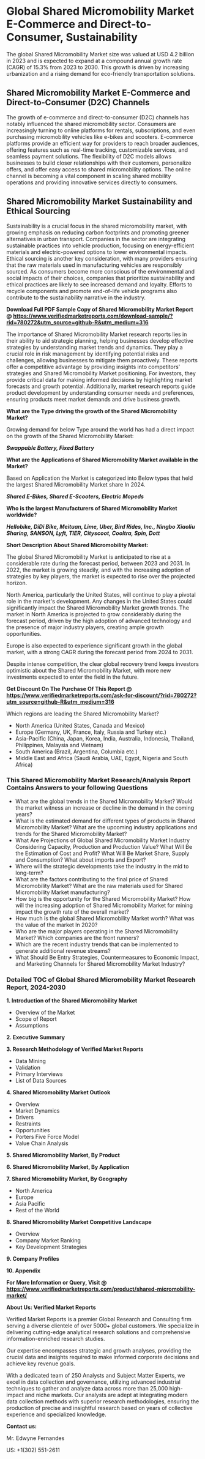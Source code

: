 <h1>Global Shared Micromobility Market E-Commerce and Direct-to-Consumer, Sustainability</h1><p class=""><p>The global Shared Micromobility Market size was valued at USD 4.2 billion in 2023 and is expected to expand at a compound annual growth rate (CAGR) of 15.3% from 2023 to 2030. This growth is driven by increasing urbanization and a rising demand for eco-friendly transportation solutions.</p><h2>Shared Micromobility Market E-Commerce and Direct-to-Consumer (D2C) Channels</h2><p>The growth of e-commerce and direct-to-consumer (D2C) channels has notably influenced the shared micromobility sector. Consumers are increasingly turning to online platforms for rentals, subscriptions, and even purchasing micromobility vehicles like e-bikes and scooters. E-commerce platforms provide an efficient way for providers to reach broader audiences, offering features such as real-time tracking, customizable services, and seamless payment solutions. The flexibility of D2C models allows businesses to build closer relationships with their customers, personalize offers, and offer easy access to shared micromobility options. The online channel is becoming a vital component in scaling shared mobility operations and providing innovative services directly to consumers.<h2>Shared Micromobility Market Sustainability and Ethical Sourcing</h2><p>Sustainability is a crucial focus in the shared micromobility market, with growing emphasis on reducing carbon footprints and promoting greener alternatives in urban transport. Companies in the sector are integrating sustainable practices into vehicle production, focusing on energy-efficient materials and electric-powered options to lower environmental impacts. Ethical sourcing is another key consideration, with many providers ensuring that the raw materials used in manufacturing vehicles are responsibly sourced. As consumers become more conscious of the environmental and social impacts of their choices, companies that prioritize sustainability and ethical practices are likely to see increased demand and loyalty. Efforts to recycle components and promote end-of-life vehicle programs also contribute to the sustainability narrative in the industry.</p></p><p class=""><strong>Download Full PDF Sample Copy of Shared Micromobility Market Report @ <a href="https://www.verifiedmarketreports.com/download-sample/?rid=780272&utm_source=github-R&utm_medium=316" target="_blank">https://www.verifiedmarketreports.com/download-sample/?rid=780272&utm_source=github-R&utm_medium=316</a></strong></p><p>The importance of&nbsp;Shared Micromobility Market research reports lies in their ability to aid strategic planning, helping businesses develop effective strategies by understanding market trends and dynamics. They play a crucial role in risk management by identifying potential risks and challenges, allowing businesses to mitigate them proactively. These reports offer a competitive advantage by providing insights into competitors' strategies and Shared Micromobility Market positioning. For investors, they provide critical data for making informed decisions by highlighting market forecasts and growth potential. Additionally, market research reports guide product development by understanding consumer needs and preferences, ensuring products meet market demands and drive business growth.</p><p><strong>What are the&nbsp;Type driving the growth of the Shared Micromobility Market?</strong></p><p id="" class="">Growing demand for below Type around the world has had a direct impact on the growth of the Shared Micromobility Market:</p><p class=""><em><strong>Swappable Battery, Fixed Battery</strong></em></p><p class=""><strong>What are the&nbsp;Applications&nbsp;of Shared Micromobility Market available in the Market?</strong></p><p id="" class="">Based on Application the Market is categorized into Below types that held the largest Shared Micromobility Market share In 2024.</p><p class=""><em><strong>Shared E-Bikes, Shared E-Scooters, Electric Mopeds</strong></em></p><p class=""><strong>Who is the largest Manufacturers of Shared Micromobility Market worldwide?</strong></p><p><em><strong>Hellobike, DiDi Bike, Meituan, Lime, Uber, Bird Rides, Inc., Ningbo Xiaoliu Sharing, SANSON, Lyft, TIER, Cityscoot, Cooltra, Spin, Dott</strong></em></p><p id="" class=""><strong>Short Description About Shared Micromobility Market:</strong></p><p>The global Shared Micromobility Market is anticipated to rise at a considerable rate during the forecast period, between 2023 and 2031. In 2022, the market is growing steadily, and with the increasing adoption of strategies by key players, the market is expected to rise over the projected horizon.</p><p>North America, particularly the United States, will continue to play a pivotal role in the market's development. Any changes in the United States could significantly impact the Shared Micromobility Market growth trends. The market in North America is projected to grow considerably during the forecast period, driven by the high adoption of advanced technology and the presence of major industry players, creating ample growth opportunities.</p><p>Europe is also expected to experience significant growth in the global market, with a strong CAGR during the forecast period from 2024 to 2031.</p><p>Despite intense competition, the clear global recovery trend keeps investors optimistic about the Shared Micromobility Market, with more new investments expected to enter the field in the future.</p><p id="" class=""><strong>Get Discount On The Purchase Of This Report @ <a href="https://www.verifiedmarketreports.com/ask-for-discount/?rid=780272?utm_source=github-R&utm_medium=316" target="_blank">https://www.verifiedmarketreports.com/ask-for-discount/?rid=780272?utm_source=github-R&utm_medium=316</a></strong></p><p class="">Which regions are leading the Shared Micromobility Market?</p><ul><li>North America (United States, Canada and Mexico)</li><li>Europe (Germany, UK, France, Italy, Russia and Turkey etc.)</li><li>Asia-Pacific (China, Japan, Korea, India, Australia, Indonesia, Thailand, Philippines, Malaysia and Vietnam)</li><li>South America (Brazil, Argentina, Columbia etc.)</li><li>Middle East and Africa (Saudi Arabia, UAE, Egypt, Nigeria and South Africa)</li></ul><h3 id="" class="">This Shared Micromobility Market Research/Analysis Report Contains Answers to your following Questions</h3><ul><li>What are the global trends in the Shared Micromobility Market? Would the market witness an increase or decline in the demand in the coming years?</li><li>What is the estimated demand for different types of products in Shared Micromobility Market? What are the upcoming industry applications and trends for the Shared Micromobility Market?</li><li>What Are Projections of Global Shared Micromobility Market Industry Considering Capacity, Production and Production Value? What Will Be the Estimation of Cost and Profit? What Will Be Market Share, Supply and Consumption? What about imports and Export?</li><li>Where will the strategic developments take the industry in the mid to long-term?</li><li>What are the factors contributing to the final price of Shared Micromobility Market? What are the raw materials used for Shared Micromobility Market manufacturing?</li><li>How big is the opportunity for the Shared Micromobility Market? How will the increasing adoption of Shared Micromobility Market for mining impact the growth rate of the overall market?</li><li>How much is the global Shared Micromobility Market worth? What was the value of the market In 2020?</li><li>Who are the major players operating in the Shared Micromobility Market? Which companies are the front runners?</li><li>Which are the recent industry trends that can be implemented to generate additional revenue streams?</li><li>What Should Be Entry Strategies, Countermeasures to Economic Impact, and Marketing Channels for Shared Micromobility Market Industry?</li></ul><h3 id="" class="">Detailed TOC of Global Shared Micromobility Market Research Report, 2024-2030</h3><p id="" class=""><strong>1. Introduction of the Shared Micromobility Market</strong></p><ul><li>Overview of the Market</li><li>Scope of Report</li><li>Assumptions</li></ul><p id="" class=""><strong>2. Executive Summary</strong></p><p id="" class=""><strong>3. Research Methodology of Verified Market Reports</strong></p><ul><li>Data Mining</li><li>Validation</li><li>Primary Interviews</li><li>List of Data Sources</li></ul><p id="" class=""><strong>4. Shared Micromobility Market Outlook</strong></p><ul><li>Overview</li><li>Market Dynamics</li><li>Drivers</li><li>Restraints</li><li>Opportunities</li><li>Porters Five Force Model</li><li>Value Chain Analysis</li></ul><p id="" class=""><strong>5. Shared Micromobility Market, By Product</strong></p><p id="" class=""><strong>6. Shared Micromobility Market, By Application</strong></p><p id="" class=""><strong>7. Shared Micromobility Market, By Geography</strong></p><ul><li>North America</li><li>Europe</li><li>Asia Pacific</li><li>Rest of the World</li></ul><p id="" class=""><strong>8. Shared Micromobility Market Competitive Landscape</strong></p><ul><li>Overview</li><li>Company Market Ranking</li><li>Key Development Strategies</li></ul><p id="" class=""><strong>9. Company Profiles</strong></p><p id="" class=""><strong>10. Appendix</strong></p><p id="" class=""><strong>For More Information or Query, Visit @ <a href="https://www.verifiedmarketreports.com/product/shared-micromobility-market/" target="_blank">https://www.verifiedmarketreports.com/product/shared-micromobility-market/</a></strong></p><p id="" class=""><strong>About Us: Verified Market Reports</strong></p><p id="" class="">Verified Market Reports is a premier Global Research and Consulting firm serving a diverse clientele of over 5000+ global customers. We specialize in delivering cutting-edge analytical research solutions and comprehensive information-enriched research studies.</p><p id="" class="">Our expertise encompasses strategic and growth analyses, providing the crucial data and insights required to make informed corporate decisions and achieve key revenue goals.</p><p id="" class="">With a dedicated team of 250 Analysts and Subject Matter Experts, we excel in data collection and governance, utilizing advanced industrial techniques to gather and analyze data across more than 25,000 high-impact and niche markets. Our analysts are adept at integrating modern data collection methods with superior research methodologies, ensuring the production of precise and insightful research based on years of collective experience and specialized knowledge.</p><p id="" class=""><strong>Contact us:</strong></p><p id="" class="">Mr. Edwyne Fernandes</p><p id="" class="">US: +1(302) 551-2611</p>